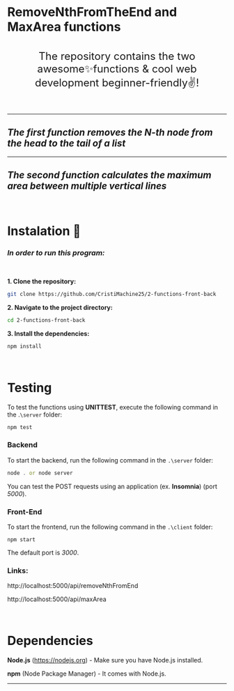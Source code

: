 # RemoveNthFromTheEnd and MaxArea functions
<br>
<div align= "center" style="font-size: 1.5rem;">
    The repository contains the two awesome✨functions & cool web development
    beginner-friendly✌️!
</div>
<br>
<br>

-----------

## *The first function removes the N-th node from the head to the tail of a list*
---
## *The second function calculates the maximum area between multiple vertical lines*
<br />

# Instalation 🦾

### *In order to run this program:*
<br />

**1. Clone the repository:**

   ```bash
   git clone https://github.com/CristiMachine25/2-functions-front-back
   ```
**2. Navigate to the project directory:**

```bash
cd 2-functions-front-back
```
**3. Install the dependencies:**
```bash
npm install
```
<br />

# Testing

 To test the functions using **UNITTEST**, execute the following command in the .`\server` folder:
```javascript
npm test
```
 ### **Backend**
 To start the backend, run the following command in the `.\server` folder:
 ```javascript
 node . or node server
 ```
 You can test the POST requests using an application (ex. **Insomnia**) (port *5000*).

 ### **Front-End**
To start the frontend, run the following command in the `.\client` folder:
```
npm start
```
The default port is *3000*.

### **Links:**
http://localhost:5000/api/removeNthFromEnd

http://localhost:5000/api/maxArea

<br />

# Dependencies
**Node.js** (https://nodejs.org) - Make sure you have Node.js installed.

**npm** (Node Package Manager) - It comes with Node.js.

------------
